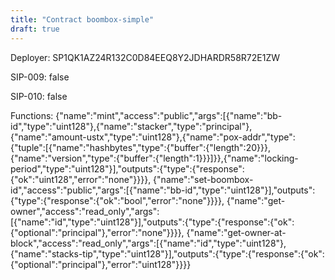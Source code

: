 ```yaml
---
title: "Contract boombox-simple"
draft: true
---
```

Deployer: SP1QK1AZ24R132C0D84EEQ8Y2JDHARDR58R72E1ZW

SIP-009: false

SIP-010: false

Functions:
{"name":"mint","access":"public","args":[{"name":"bb-id","type":"uint128"},{"name":"stacker","type":"principal"},{"name":"amount-ustx","type":"uint128"},{"name":"pox-addr","type":{"tuple":[{"name":"hashbytes","type":{"buffer":{"length":20}}},{"name":"version","type":{"buffer":{"length":1}}}]}},{"name":"locking-period","type":"uint128"}],"outputs":{"type":{"response":{"ok":"uint128","error":"none"}}}}, {"name":"set-boombox-id","access":"public","args":[{"name":"bb-id","type":"uint128"}],"outputs":{"type":{"response":{"ok":"bool","error":"none"}}}}, {"name":"get-owner","access":"read_only","args":[{"name":"id","type":"uint128"}],"outputs":{"type":{"response":{"ok":{"optional":"principal"},"error":"none"}}}}, {"name":"get-owner-at-block","access":"read_only","args":[{"name":"id","type":"uint128"},{"name":"stacks-tip","type":"uint128"}],"outputs":{"type":{"response":{"ok":{"optional":"principal"},"error":"uint128"}}}}
